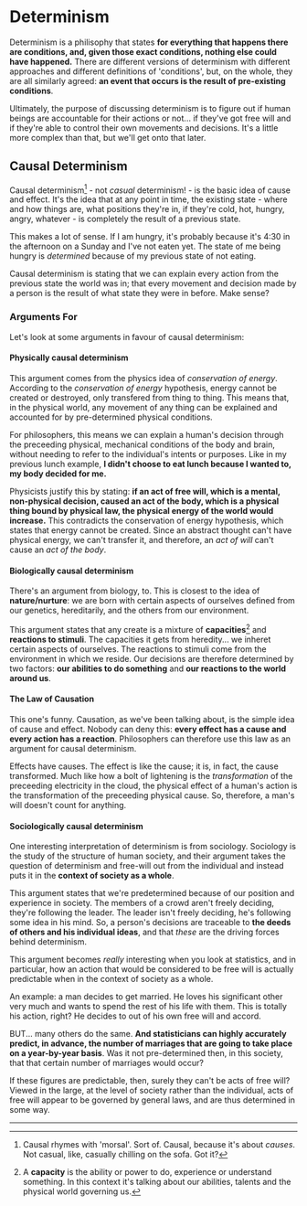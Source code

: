 # Determinism

Determinism is a philisophy that states **for everything that happens there are conditions, and, given those exact conditions, nothing else could have happened.** There are different versions of determinism with different approaches and different definitions of 'conditions', but, on the whole, they are all similarly agreed: **an event that occurs is the result of pre-existing conditions**.

Ultimately, the purpose of discussing determinism is to figure out if human beings are accountable for their actions or not... if they've got free will and if they're able to control their own movements and decisions. It's a little more complex than that, but we'll get onto that later.

## Causal Determinism

Causal determinism[^1] - not _casual_ determinism! - is the basic idea of cause and effect. It's the idea that at any point in time, the existing state - where and how things are, what positions they're in, if they're cold, hot, hungry, angry, whatever - is completely the result of a previous state.

This makes a lot of sense. If I am hungry, it's probably because it's 4:30 in the afternoon on a Sunday and I've not eaten yet. The state of me being hungry is _determined_ because of my previous state of not eating.

Causal determinism is stating that we can explain every action from the previous state the world was in; that every movement and decision made by a person is the result of what state they were in before. Make sense?

### Arguments For

Let's look at some arguments in favour of causal determinism:

#### Physically causal determinism

This argument comes from the physics idea of _conservation of energy_. According to the _conservation of energy_ hypothesis, energy cannot be created or destroyed, only transfered from thing to thing. This means that, in the physical world, any movement of any thing can be explained and accounted for by pre-determined physical conditions.

For philosophers, this means we can explain a human's decision through the preceeding physical, mechanical conditions of the body and brain, without needing to refer to the individual's intents or purposes. Like in my previous lunch example, **I didn't choose to eat lunch because I wanted to, my body decided for me.**

Physicists justify this by stating: **if an act of free will, which is a mental, non-physical decision, caused an act of the body, which is a physical thing bound by physical law, the physical energy of the world would increase.** This contradicts the conservation of energy hypothesis, which states that energy cannot be created. Since an abstract thought can't have physical energy, we can't transfer it, and therefore, an _act of will_ can't cause an _act of the body_.

#### Biologically causal determinism

There's an argument from biology, to. This is closest to the idea of **nature/nurture**: we are born with certain aspects of ourselves defined from our genetics, hereditarily, and the others from our environment.

This argument states that any create is a mixture of **capacities**[^2] and **reactions to stimuli**. The capacities it gets from heredity... we inheret certain aspects of ourselves. The reactions to stimuli come from the environment in which we reside. Our decisions are therefore determined by two factors: **our abilities to do something** and **our reactions to the world around us**.

#### The Law of Causation

This one's funny. Causation, as we've been talking about, is the simple idea of cause and effect. Nobody can deny this: **every effect has a cause and every action has a reaction**. Philosophers can therefore use this law as an argument for causal determinism.

Effects have causes. The effect is like the cause; it is, in fact, the cause transformed. Much like how a bolt of lightening is the _transformation_ of the preceeding electricity in the cloud, the physical effect of a human's action is the transformation of the preceeding physical cause. So, therefore, a man's will doesn't count for anything.

#### Sociologically causal determinism

One interesting interpretation of determinism is from sociology. Sociology is the study of the structure of human society, and their argument takes the question of determinism and free-will out from the individual and instead puts it in the **context of society as a whole**.

This argument states that we're predetermined because of our position and experience in society. The members of a crowd aren't freely deciding, they're following the leader. The leader isn't freely deciding, he's following some idea in his mind. So, a person's decisions are traceable to **the deeds of others and his individual ideas**, and that _these_ are the driving forces behind determinism.

This argument becomes _really_ interesting when you look at statistics, and in particular, how an action that would be considered to be free will is actually predictable when in the context of society as a whole.

An example: a man decides to get married. He loves his significant other very much and wants to spend the rest of his life with them. This is totally his action, right? He decides to out of his own free will and accord.

BUT... many others do the same. **And statisticians can highly accurately predict, in advance, the number of marriages that are going to take place on a year-by-year basis**. Was it not pre-determined then, in this society, that that certain number of marriages would occur?

If these figures are predictable, then, surely they can't be acts of free will? Viewed in the large, at the level of society rather than the individual, acts of free will appear to be governed by general laws, and are thus determined in some way.

* * *

[^1]: Causal rhymes with 'morsal'. Sort of. Causal, because it's about _causes_. Not casual, like, casually chilling on the sofa. Got it?
[^2]: A **capacity** is the ability or power to do, experience or understand something. In this context it's talking about our abilities, talents and the physical world governing us.